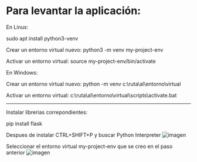 # Para levantar la aplicación:

En Linux:

sudo apt install python3-venv

Crear un entorno virtual nuevo:  python3 -m venv my-project-env

Activar un entorno virtual: source my-project-env/bin/activate

En Windows:

Crear un entorno virtual nuevo: python -m venv c:\ruta\al\entorno\virtual

Activar un entorno virtual: c:\ruta\al\entorno\virtual\scripts\activate.bat

---------------------------------------------------------------------------------------
Instalar librerias correpondientes:

pip install flask

Despues de instalar CTRL+SHIFT+P y buscar Python Interpreter 
![imagen](https://github.com/gibinaghi/cientificas_de_datos/assets/67662395/7d8aceb8-f074-436f-b3ef-501a23448e8f)

Seleccionar el entorno virtual my-project-env que se creo en el paso anterior
![imagen](https://github.com/gibinaghi/cientificas_de_datos/assets/67662395/57334731-f9e7-4253-bc6c-80ffe7569c2c)
